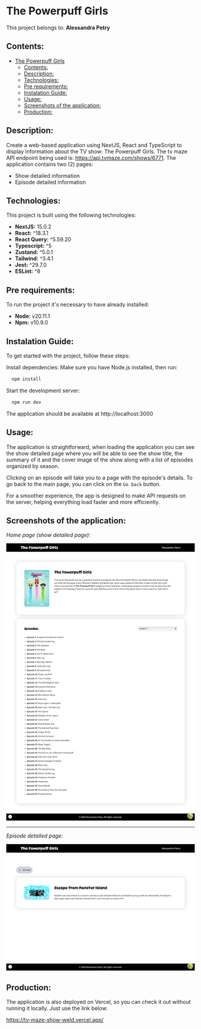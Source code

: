 # The Powerpuff Girls

This project belongs to: **Alessandra Petry**

## Contents:
- [The Powerpuff Girls](#the-powerpuff-girls)
  - [Contents:](#contents)
  - [Description:](#description)
  - [Technologies:](#technologies)
  - [Pre requirements:](#pre-requirements)
  - [Instalation Guide:](#instalation-guide)
  - [Usage:](#usage)
  - [Screenshots of the application:](#screenshots-of-the-application)
  - [Production:](#production)

## Description:
Create a web-based application using NextJS, React and TypeScript to display information about the TV show: The Powerpuff Girls. The tv maze API endpoint being used is: https://api.tvmaze.com/shows/6771.
The application contains two (2) pages:
- Show detailed information
- Episode detailed information

## Technologies:
This project is built using the following technologies:
- **NextJS:** 15.0.2
- **React:** ^18.3.1
- **React Query:** ^5.59.20
- **Typescript:** ^5
- **Zustand:** ^5.0.1
- **Tailwind:** ^3.4.1
- **Jest:** ^29.7.0
- **ESLint:** ^8

## Pre requirements:
To run the project it's necessary to have already installed:
- **Node:** v20.11.1
- **Npm:** v10.9.0

## Instalation Guide:
To get started with the project, follow these steps:

Install dependencies: Make sure you have Node.js installed, then run:
```bash
  npm install
```

Start the development server:
```bash
  npm run dev
```

The application should be available at http://localhost:3000

## Usage:
The application is straightforward, when loading the application you can see the show detailed page where you will be able to see the show title, the summary of it and the cover image of the show along with a list of episodes organized by season.

Clicking on an episode will take you to a page with the episode's details. To go back to the main page, you can click on the `Go back` button.

For a smoother experience, the app is designed to make API requests on the server, helping everything load faster and more efficiently.

## Screenshots of the application:
*Home page (show detailed page):*

![Show detailed page](./src/assets/img/ThePowerpuffGirls.png)

---

*Episode detailed page:*

![Episode detailed page](./src/assets/img/ThePowerpuffGirlsEpisode.png)

## Production:

The application is also deployed on Vercel, so you can check it out without running it locally. Just use the link below:

https://tv-maze-show-weld.vercel.app/
